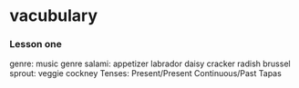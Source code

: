 # vacubulary
### Lesson one
genre: music genre
salami: appetizer 
labrador
daisy
cracker
radish
brussel sprout: veggie
cockney
Tenses: Present/Present Continuous/Past
Tapas
